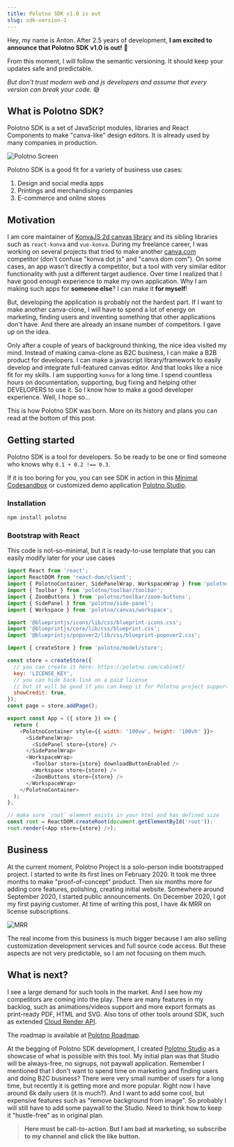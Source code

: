 ```yaml
---
title: Polotno SDK v1.0 is out
slug: sdk-version-1
---
```


Hey, my name is Anton. After 2.5 years of development, **I am excited to announce that Polotno SDK v1.0 is out!** 🎉

From this moment, I will follow the semantic versioning. It should keep your updates safe and predictable.

_But don't trust modern web and js developers and assume that every version can break your code._ 😅

## What is Polotno SDK?

Polotno SDK is a set of JavaScript modules, libraries and React Components to make "canva-like" design editors. It is already used by many companies in production.

![Polotno Screen](/2022-09-23/polotno-demo.jpg)

Polotno SDK is a good fit for a variety of business use cases:

1. Design and social media apps
2. Printings and merchandising companies
3. E-commerce and online stores

## Motivation

I am core maintainer of [KonvaJS 2d canvas library](https://konvajs.org/) and its sibling libraries such as `react-konva` and `vue-konva`. During my freelance career, I was working on several projects that tried to make another [canva.com](https://www.canva.com/) competitor (don't confuse "konva dot js" and "canva dom com"). On some cases, an app wasn't directly a competitor, but a tool with very similar editor functionality with just a different target audience. Over time I realized that I have good enough experience to make my own application. Why I am making such apps for **someone else**? I can make it **for myself**!

But, developing the application is probably not the hardest part. If I want to make another canva-clone, I will have to spend a lot of energy on marketing, finding users and inventing something that other applications don't have. And there are already an insane number of competitors. I gave up on the idea.

Only after a couple of years of background thinking, the nice idea visited my mind. Instead of making canva-clone as B2C business, I can make a B2B product for developers. I can make a javascript library/framework to easily develop and integrate full-featured canvas editor. And that looks like a nice fit for my skills. I am supporting `konva` for a long time. I spend countless hours on documentation, supporting, bug fixing and helping other DEVELOPERS to use it. So I know how to make a good developer experience. Well, I hope so...

This is how Polotno SDK was born. More on its history and plans you can read at the bottom of this post.

## Getting started

Polotno SDK is a tool for developers. So be ready to be one or find someone who knows why `0.1 + 0.2 !== 0.3`.

If it is too boring for you, you can see SDK in action in this [Minimal Codesandbox](https://codesandbox.io/s/github/polotno-project/polotno-site/tree/source/examples/polotno-demo?from-embed) or customized demo application [Polotno Studio](https://studio.polotno.com).

### Installation

```bash
npm install polotno
```

### Bootstrap with React

This code is not-so-minimal, but it is ready-to-use template that you can easily modify later for your use cases

```js
import React from 'react';
import ReactDOM from 'react-dom/client';
import { PolotnoContainer, SidePanelWrap, WorkspaceWrap } from 'polotno';
import { Toolbar } from 'polotno/toolbar/toolbar';
import { ZoomButtons } from 'polotno/toolbar/zoom-buttons';
import { SidePanel } from 'polotno/side-panel';
import { Workspace } from 'polotno/canvas/workspace';

import '@blueprintjs/icons/lib/css/blueprint-icons.css';
import '@blueprintjs/core/lib/css/blueprint.css';
import '@blueprintjs/popover2/lib/css/blueprint-popover2.css';

import { createStore } from 'polotno/model/store';

const store = createStore({
  // you can create it here: https://polotno.com/cabinet/
  key: 'LICENSE_KEY',
  // you can hide back-link on a paid license
  // but it will be good if you can keep it for Polotno project support
  showCredit: true,
});
const page = store.addPage();

export const App = ({ store }) => {
  return (
    <PolotnoContainer style={{ width: '100vw', height: '100vh' }}>
      <SidePanelWrap>
        <SidePanel store={store} />
      </SidePanelWrap>
      <WorkspaceWrap>
        <Toolbar store={store} downloadButtonEnabled />
        <Workspace store={store} />
        <ZoomButtons store={store} />
      </WorkspaceWrap>
    </PolotnoContainer>
  );
};

// make sure `root` element exists in your html and has defined size
const root = ReactDOM.createRoot(document.getElementById('root'));
root.render(<App store={store} />);
```

## Business

At the current moment, Polotno Project is a solo-person indie bootstrapped project. I started to write its first lines on February 2020. It took me three months to make "proof-of-concept" product. Then six months more for adding core features, polishing, creating initial website. Somewhere around September 2020, I started public announcements. On December 2020, I got my first paying customer. At time of writing this post, I have 4k MRR on license subscriptions.

![MRR](/2022-09-23/mrr.png)

The real income from this business is much bigger because I am also selling customization development services and full source code access. But these aspects are not very predictable, so I am not focusing on them much.

## What is next?

I see a large demand for such tools in the market. And I see how my competitors are coming into the play. There are many features in my backlog, such as animations/videos support and more export formats as print-ready PDF, HTML and SVG. Also tons of other tools around SDK, such as extended [Cloud Render API](/docs/cloud-render).

The roadmap is available at [Polotno Roadmap](https://github.com/polotno-project/polotno-board/projects/1).

At the begging of Polotno SDK development, I created [Polotno Studio](https://studio.polotno.com) as a showcase of what is possible with this tool. My initial plan was that Studio will be always-free, no signups, not paywall application. Remember I mentioned that I don't want to spend time on marketing and finding users and doing B2C business? There were very small number of users for a long time, but recently it is getting more and more popular. Right now I have around 6k daily users (it is much?). And I want to add some cool, but expensive features such as "remove background from image". So probably I will still have to add some paywall to the Studio. Need to think how to keep it "hustle-free" as in original plan.

> **Here must be call-to-action. But I am bad at marketing, so subscribe to my channel and click the like button.**

<!-- Have a feedback? Please share it on my tweeter: -->
